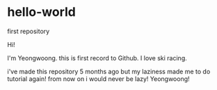 # hello-world
first repository

Hi!

I'm Yeongwoong. this is first record to Github. 
I love ski racing. 

i've made this repository 5 months ago but my laziness made me to do tutorial again! from now on i would never be lazy!
Yeongwoong!

